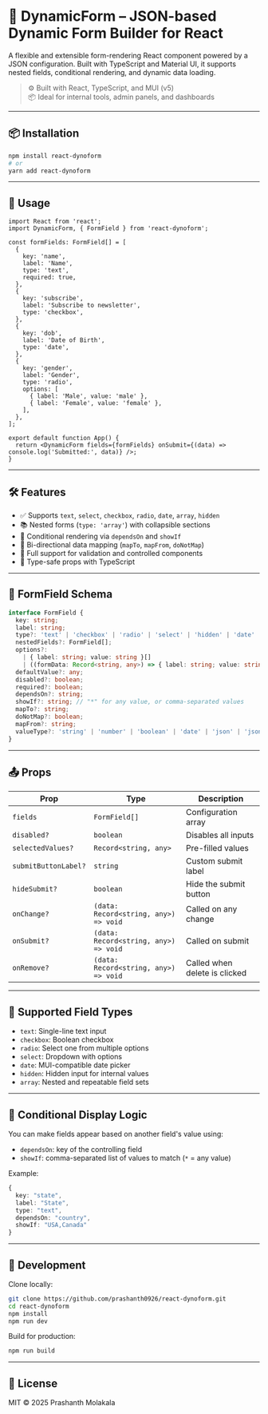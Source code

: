 # 🧩 DynamicForm – JSON-based Dynamic Form Builder for React

A flexible and extensible form-rendering React component powered by a JSON configuration. Built with TypeScript and Material UI, it supports nested fields, conditional rendering, and dynamic data loading.

> ⚙️ Built with React, TypeScript, and MUI (v5)  
> 📦 Ideal for internal tools, admin panels, and dashboards

---

## 📦 Installation

```bash
npm install react-dynoform
# or
yarn add react-dynoform
```

---

## 🚀 Usage

```tsx
import React from 'react';
import DynamicForm, { FormField } from 'react-dynoform';

const formFields: FormField[] = [
  {
    key: 'name',
    label: 'Name',
    type: 'text',
    required: true,
  },
  {
    key: 'subscribe',
    label: 'Subscribe to newsletter',
    type: 'checkbox',
  },
  {
    key: 'dob',
    label: 'Date of Birth',
    type: 'date',
  },
  {
    key: 'gender',
    label: 'Gender',
    type: 'radio',
    options: [
      { label: 'Male', value: 'male' },
      { label: 'Female', value: 'female' },
    ],
  },
];

export default function App() {
  return <DynamicForm fields={formFields} onSubmit={(data) => console.log('Submitted:', data)} />;
}
```

---

## 🛠 Features

- ✅ Supports `text`, `select`, `checkbox`, `radio`, `date`, `array`, `hidden`
- 📚 Nested forms (`type: 'array'`) with collapsible sections
- 🎯 Conditional rendering via `dependsOn` and `showIf`
- 🔄 Bi-directional data mapping (`mapTo`, `mapFrom`, `doNotMap`)
- 🔐 Full support for validation and controlled components
- 🧪 Type-safe props with TypeScript

---

## 📘 FormField Schema

```ts
interface FormField {
  key: string;
  label: string;
  type?: 'text' | 'checkbox' | 'radio' | 'select' | 'hidden' | 'date' | 'array';
  nestedFields?: FormField[];
  options?:
    | { label: string; value: string }[]
    | ((formData: Record<string, any>) => { label: string; value: string }[]);
  defaultValue?: any;
  disabled?: boolean;
  required?: boolean;
  dependsOn?: string;
  showIf?: string; // "*" for any value, or comma-separated values
  mapTo?: string;
  doNotMap?: boolean;
  mapFrom?: string;
  valueType?: 'string' | 'number' | 'boolean' | 'date' | 'json' | 'jsonString' | 'array';
}
```

---

## 📤 Props

| Prop                 | Type                                  | Description                   |
| -------------------- | ------------------------------------- | ----------------------------- |
| `fields`             | `FormField[]`                         | Configuration array           |
| `disabled?`          | `boolean`                             | Disables all inputs           |
| `selectedValues?`    | `Record<string, any>`                 | Pre-filled values             |
| `submitButtonLabel?` | `string`                              | Custom submit label           |
| `hideSubmit?`        | `boolean`                             | Hide the submit button        |
| `onChange?`          | `(data: Record<string, any>) => void` | Called on any change          |
| `onSubmit?`          | `(data: Record<string, any>) => void` | Called on submit              |
| `onRemove?`          | `(data: Record<string, any>) => void` | Called when delete is clicked |

---

## 🧩 Supported Field Types

- `text`: Single-line text input
- `checkbox`: Boolean checkbox
- `radio`: Select one from multiple options
- `select`: Dropdown with options
- `date`: MUI-compatible date picker
- `hidden`: Hidden input for internal values
- `array`: Nested and repeatable field sets

---

## 🔁 Conditional Display Logic

You can make fields appear based on another field's value using:

- `dependsOn`: key of the controlling field
- `showIf`: comma-separated list of values to match (`*` = any value)

Example:

```ts
{
  key: "state",
  label: "State",
  type: "text",
  dependsOn: "country",
  showIf: "USA,Canada"
}
```

---

## 🧪 Development

Clone locally:

```bash
git clone https://github.com/prashanth0926/react-dynoform.git
cd react-dynoform
npm install
npm run dev
```

Build for production:

```bash
npm run build
```

---

## 📜 License

MIT © 2025 Prashanth Molakala
